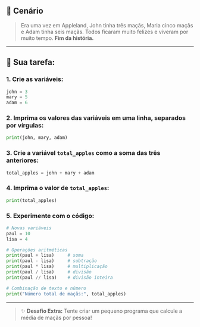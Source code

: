 ## 🍎 Cenário

> Era uma vez em Appleland, John tinha três maçãs, Maria cinco maçãs e Adam tinha seis maçãs.
> Todos ficaram muito felizes e viveram por muito tempo.
> **Fim da história.**

---

## 🧐 Sua tarefa:

### 1. Crie as variáveis:

```python
john = 3
mary = 5
adam = 6
```

### 2. Imprima os valores das variáveis em uma linha, separados por vírgulas:

```python
print(john, mary, adam)
```

### 3. Crie a variável `total_apples` como a soma das três anteriores:

```python
total_apples = john + mary + adam
```

### 4. Imprima o valor de `total_apples`:

```python
print(total_apples)
```

### 5. Experimente com o código:

```python
# Novas variáveis
paul = 10
lisa = 4

# Operações aritméticas
print(paul + lisa)     # soma
print(paul - lisa)     # subtração
print(paul * lisa)     # multiplicação
print(paul / lisa)     # divisão
print(paul // lisa)    # divisão inteira

# Combinação de texto e número
print("Número total de maçãs:", total_apples)
```

---

> ✨ **Desafio Extra:** Tente criar um pequeno programa que calcule a média de maçãs por pessoa!
